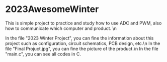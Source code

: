 # 2023AwesomeWinter
This is simple project to practice and study how to use ADC and PWM, also how to communicate which computer and product. \n

In the file "2023 Winter Project", you can fine the information about this project such as configuration, circuit schematics, PCB design, etc.\n
In the file "Final Projuct.jpg", you can fine the picture of the product.\n
In the file "main.c", you can see all codes in C.
